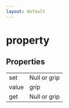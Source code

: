 ```yaml
---
layout: default
---
```


# property #

## Properties ##

<table>

<tr>
<td>set</td>
<td>Null or grip</td>
</tr>

<tr>
<td>value</td>
<td>grip</td>
</tr>

<tr>
<td>get</td>
<td>Null or grip</td>
</tr>

</table>
